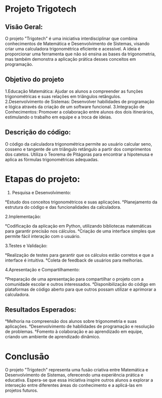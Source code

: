 # Projeto Trigotech
## Visão Geral: 
O projeto "Trigotech" é uma iniciativa interdisciplinar que combina conhecimentos de Matemática e Desenvolvimento de Sistemas, visando criar uma calculadora trigonométrica eficiente e acessível. A ideia é proporcionar uma ferramenta que não só ensina as bases da trigonometria, mas também demonstra a aplicação prática desses conceitos em programação.

## Objetivo do projeto 
1.Educação Matemática: Ajudar os alunos a compreender as funções trigonométricas e suas relações em triângulos retângulos.
2.Desenvolvimento de Sistemas: Desenvolver habilidades de programação e lógica através da criação de um software funcional.
3.Integração de Conhecimentos: Promover a colaboração entre alunos dos dois itinerários, estimulando o trabalho em equipe e a troca de ideias.

## Descrição do código:
O código da calculadora trigonométrica permite ao usuário calcular seno, cosseno e tangente de um triângulo retângulo a partir dos comprimentos dos catetos. Utiliza o Teorema de Pitágoras para encontrar a hipotenusa e aplica as fórmulas trigonométricas adequadas.

# Etapas do projeto: 
1. Pesquisa e Desenvolvimento:

°Estudo dos conceitos trigonométricos e suas aplicações.
°Planejamento da estrutura do código e das funcionalidades da calculadora.

2.Implementação:

°Codificação da aplicação em Python, utilizando bibliotecas matemáticas para garantir precisão nos cálculos.
°Criação de uma interface simples que permite fácil interação com o usuário.

3.Testes e Validação:

°Realização de testes para garantir que os cálculos estão corretos e que a interface é intuitiva.
°Coleta de feedback de usuários para melhorias.

4.Apresentação e Compartilhamento:

°Preparação de uma apresentação para compartilhar o projeto com a comunidade escolar e outros interessados.
°Disponibilização do código em plataformas de código aberto para que outros possam utilizar e aprimorar a calculadora.

## Resultados Esperados: 
°Melhoria na compreensão dos alunos sobre trigonometria e suas aplicações.
°Desenvolvimento de habilidades de programação e resolução de problemas.
°Fomento à colaboração e ao aprendizado em equipe, criando um ambiente de aprendizado dinâmico.

# Conclusão
O projeto "Trigotech" representa uma fusão criativa entre Matemática e Desenvolvimento de Sistemas, oferecendo uma experiência prática e educativa. 
Espera-se que essa iniciativa inspire outros alunos a explorar a interseção entre diferentes áreas do conhecimento e a aplicá-las em projetos futuros.
